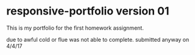 # responsive-portfolio version 01
This is my portfolio for the first homework assignment.

due to awful cold or flue was not able to complete.
submitted anyway on 4/4/17

